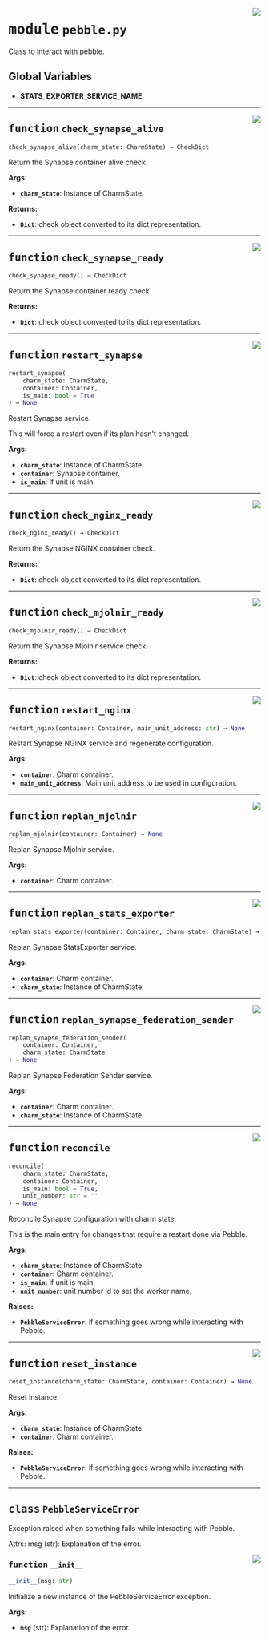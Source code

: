 <!-- markdownlint-disable -->

<a href="../src/pebble.py#L0"><img align="right" style="float:right;" src="https://img.shields.io/badge/-source-cccccc?style=flat-square"></a>

# <kbd>module</kbd> `pebble.py`
Class to interact with pebble. 

**Global Variables**
---------------
- **STATS_EXPORTER_SERVICE_NAME**

---

<a href="../src/pebble.py#L43"><img align="right" style="float:right;" src="https://img.shields.io/badge/-source-cccccc?style=flat-square"></a>

## <kbd>function</kbd> `check_synapse_alive`

```python
check_synapse_alive(charm_state: CharmState) → CheckDict
```

Return the Synapse container alive check. 



**Args:**
 
 - <b>`charm_state`</b>:  Instance of CharmState. 



**Returns:**
 
 - <b>`Dict`</b>:  check object converted to its dict representation. 


---

<a href="../src/pebble.py#L65"><img align="right" style="float:right;" src="https://img.shields.io/badge/-source-cccccc?style=flat-square"></a>

## <kbd>function</kbd> `check_synapse_ready`

```python
check_synapse_ready() → CheckDict
```

Return the Synapse container ready check. 



**Returns:**
 
 - <b>`Dict`</b>:  check object converted to its dict representation. 


---

<a href="../src/pebble.py#L81"><img align="right" style="float:right;" src="https://img.shields.io/badge/-source-cccccc?style=flat-square"></a>

## <kbd>function</kbd> `restart_synapse`

```python
restart_synapse(
    charm_state: CharmState,
    container: Container,
    is_main: bool = True
) → None
```

Restart Synapse service. 

This will force a restart even if its plan hasn't changed. 



**Args:**
 
 - <b>`charm_state`</b>:  Instance of CharmState 
 - <b>`container`</b>:  Synapse container. 
 - <b>`is_main`</b>:  if unit is main. 


---

<a href="../src/pebble.py#L103"><img align="right" style="float:right;" src="https://img.shields.io/badge/-source-cccccc?style=flat-square"></a>

## <kbd>function</kbd> `check_nginx_ready`

```python
check_nginx_ready() → CheckDict
```

Return the Synapse NGINX container check. 



**Returns:**
 
 - <b>`Dict`</b>:  check object converted to its dict representation. 


---

<a href="../src/pebble.py#L116"><img align="right" style="float:right;" src="https://img.shields.io/badge/-source-cccccc?style=flat-square"></a>

## <kbd>function</kbd> `check_mjolnir_ready`

```python
check_mjolnir_ready() → CheckDict
```

Return the Synapse Mjolnir service check. 



**Returns:**
 
 - <b>`Dict`</b>:  check object converted to its dict representation. 


---

<a href="../src/pebble.py#L132"><img align="right" style="float:right;" src="https://img.shields.io/badge/-source-cccccc?style=flat-square"></a>

## <kbd>function</kbd> `restart_nginx`

```python
restart_nginx(container: Container, main_unit_address: str) → None
```

Restart Synapse NGINX service and regenerate configuration. 



**Args:**
 
 - <b>`container`</b>:  Charm container. 
 - <b>`main_unit_address`</b>:  Main unit address to be used in configuration. 


---

<a href="../src/pebble.py#L144"><img align="right" style="float:right;" src="https://img.shields.io/badge/-source-cccccc?style=flat-square"></a>

## <kbd>function</kbd> `replan_mjolnir`

```python
replan_mjolnir(container: Container) → None
```

Replan Synapse Mjolnir service. 



**Args:**
 
 - <b>`container`</b>:  Charm container. 


---

<a href="../src/pebble.py#L154"><img align="right" style="float:right;" src="https://img.shields.io/badge/-source-cccccc?style=flat-square"></a>

## <kbd>function</kbd> `replan_stats_exporter`

```python
replan_stats_exporter(container: Container, charm_state: CharmState) → None
```

Replan Synapse StatsExporter service. 



**Args:**
 
 - <b>`container`</b>:  Charm container. 
 - <b>`charm_state`</b>:  Instance of CharmState. 


---

<a href="../src/pebble.py#L181"><img align="right" style="float:right;" src="https://img.shields.io/badge/-source-cccccc?style=flat-square"></a>

## <kbd>function</kbd> `replan_synapse_federation_sender`

```python
replan_synapse_federation_sender(
    container: Container,
    charm_state: CharmState
) → None
```

Replan Synapse Federation Sender service. 



**Args:**
 
 - <b>`container`</b>:  Charm container. 
 - <b>`charm_state`</b>:  Instance of CharmState. 


---

<a href="../src/pebble.py#L267"><img align="right" style="float:right;" src="https://img.shields.io/badge/-source-cccccc?style=flat-square"></a>

## <kbd>function</kbd> `reconcile`

```python
reconcile(
    charm_state: CharmState,
    container: Container,
    is_main: bool = True,
    unit_number: str = ''
) → None
```

Reconcile Synapse configuration with charm state. 

This is the main entry for changes that require a restart done via Pebble. 



**Args:**
 
 - <b>`charm_state`</b>:  Instance of CharmState 
 - <b>`container`</b>:  Charm container. 
 - <b>`is_main`</b>:  if unit is main. 
 - <b>`unit_number`</b>:  unit number id to set the worker name. 



**Raises:**
 
 - <b>`PebbleServiceError`</b>:  if something goes wrong while interacting with Pebble. 


---

<a href="../src/pebble.py#L377"><img align="right" style="float:right;" src="https://img.shields.io/badge/-source-cccccc?style=flat-square"></a>

## <kbd>function</kbd> `reset_instance`

```python
reset_instance(charm_state: CharmState, container: Container) → None
```

Reset instance. 



**Args:**
 
 - <b>`charm_state`</b>:  Instance of CharmState 
 - <b>`container`</b>:  Charm container. 



**Raises:**
 
 - <b>`PebbleServiceError`</b>:  if something goes wrong while interacting with Pebble. 


---

## <kbd>class</kbd> `PebbleServiceError`
Exception raised when something fails while interacting with Pebble. 

Attrs:  msg (str): Explanation of the error. 

<a href="../src/pebble.py#L34"><img align="right" style="float:right;" src="https://img.shields.io/badge/-source-cccccc?style=flat-square"></a>

### <kbd>function</kbd> `__init__`

```python
__init__(msg: str)
```

Initialize a new instance of the PebbleServiceError exception. 



**Args:**
 
 - <b>`msg`</b> (str):  Explanation of the error. 





